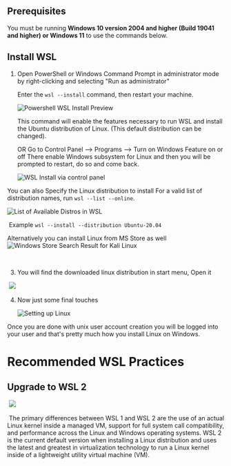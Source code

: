 ## Prerequisites

You must be running **Windows 10 version 2004 and higher (Build 19041 and higher) or Windows 11** to use the commands below. 
​

## Install WSL

1. Open PowerShell or Windows Command Prompt in administrator mode by right-clicking and selecting "Run as administrator"
   
   
   
   Enter the `wsl --install` command, then restart your machine.
   
   ![ Powershell WSL Install Preview](https://i.imgur.com/7bogIlh.png)
   
   This command will enable the features necessary to run WSL and install the Ubuntu distribution of Linux. (This default distribution can be changed).
   
   OR Go to Control Panel --> Programs --> Turn on Windows Feature on or off
   There enable Windows subsystem for Linux and then you will be prompted to restart, do so and come back.
   
   
   
   ![WSL Install via control panel](https://i.imgur.com/u8F7bXn.png)



You can also Specify the Linux distribution to install
For a valid list of distribution names, run `wsl --list --online`.



![List of Available Distros in WSL](https://i.imgur.com/ZuLnyu5.png)

​
Example `wsl --install --distribution Ubuntu-20.04`




Alternatively you can install Linux from MS Store as well
![Windows Store Search Result for Kali Linux](https://i.imgur.com/bNnwu1g.png)

​

3. You will find the downloaded linux distribution in start menu, Open it

​
![](https://i.imgur.com/S3vRDRk.png)
​

4. Now just some final touches
   
   ![Setting up Linux](https://i.imgur.com/Z2BtftU.gif)

Once you are done with unix user account creation you will be logged into your user
and that's pretty much how you install Linux on Windows.


# Recommended WSL Practices

## Upgrade to WSL 2

​
![](https://i.imgur.com/wYjXmBt.png)

​
The primary differences between WSL 1 and WSL 2 are the use of an actual Linux kernel inside a managed VM, support for full system call compatibility, and performance across the Linux and Windows operating systems. WSL 2 is the current default version when installing a Linux distribution and uses the latest and greatest in virtualization technology to run a Linux kernel inside of a lightweight utility virtual machine (VM).
